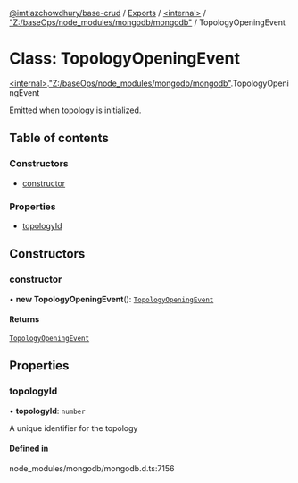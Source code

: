 [@imtiazchowdhury/base-crud](../README.md) / [Exports](../modules.md) / [\<internal\>](../modules/internal_.md) / ["Z:/baseOps/node\_modules/mongodb/mongodb"](../modules/internal_._Z__baseOps_node_modules_mongodb_mongodb_.md) / TopologyOpeningEvent

# Class: TopologyOpeningEvent

[\<internal\>](../modules/internal_.md).["Z:/baseOps/node\_modules/mongodb/mongodb"](../modules/internal_._Z__baseOps_node_modules_mongodb_mongodb_.md).TopologyOpeningEvent

Emitted when topology is initialized.

## Table of contents

### Constructors

- [constructor](internal_._Z__baseOps_node_modules_mongodb_mongodb_.TopologyOpeningEvent.md#constructor)

### Properties

- [topologyId](internal_._Z__baseOps_node_modules_mongodb_mongodb_.TopologyOpeningEvent.md#topologyid)

## Constructors

### constructor

• **new TopologyOpeningEvent**(): [`TopologyOpeningEvent`](internal_._Z__baseOps_node_modules_mongodb_mongodb_.TopologyOpeningEvent.md)

#### Returns

[`TopologyOpeningEvent`](internal_._Z__baseOps_node_modules_mongodb_mongodb_.TopologyOpeningEvent.md)

## Properties

### topologyId

• **topologyId**: `number`

A unique identifier for the topology

#### Defined in

node_modules/mongodb/mongodb.d.ts:7156

